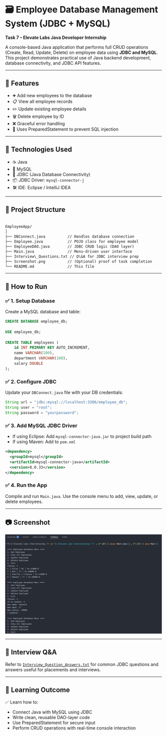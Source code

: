 
# 🗃️ Employee Database Management System (JDBC + MySQL)

**Task 7 – Elevate Labs Java Developer Internship**

A console-based Java application that performs full CRUD operations (Create, Read, Update, Delete) on employee data using **JDBC and MySQL**. This project demonstrates practical use of Java backend development, database connectivity, and JDBC API features.

---

## 🚀 Features

- ➕ Add new employees to the database  
- 📋 View all employee records  
- ✏️ Update existing employee details  
- 🗑️ Delete employee by ID  
- ❌ Graceful error handling  
- 🧵 Uses PreparedStatement to prevent SQL injection

---

## 🧰 Technologies Used

- ☕ Java  
- 🐬 MySQL  
- 🔗 JDBC (Java Database Connectivity)  
- 📦 JDBC Driver: `mysql-connector-j`  
- 🛠️ IDE: Eclipse / IntelliJ IDEA  

---

## 🧱 Project Structure

```

EmployeeApp/
│
├── DBConnect.java          // Handles database connection
├── Employee.java           // POJO class for employee model
├── EmployeeDAO.java        // JDBC CRUD logic (DAO layer)
├── Main.java               // Menu-driven user interface
├── Interview\_Questions.txt // Q\&A for JDBC interview prep
├── Screenshot.png          // (Optional) proof of task completion
└── README.md               // This file

````

---

## 🏁 How to Run

### ✅ 1. Setup Database
Create a MySQL database and table:

```sql
CREATE DATABASE employee_db;

USE employee_db;

CREATE TABLE employees (
    id INT PRIMARY KEY AUTO_INCREMENT,
    name VARCHAR(100),
    department VARCHAR(100),
    salary DOUBLE
);
````

### ✅ 2. Configure JDBC

Update your `DBConnect.java` file with your DB credentials:

```java
String url = "jdbc:mysql://localhost:3306/employee_db";
String user = "root";
String password = "yourpassword";
```

### ✅ 3. Add MySQL JDBC Driver

* If using Eclipse: Add `mysql-connector-java.jar` to project build path
* If using Maven: Add to `pom.xml`

```xml
<dependency>
  <groupId>mysql</groupId>
  <artifactId>mysql-connector-java</artifactId>
  <version>8.0.33</version>
</dependency>
```

### ✅ 4. Run the App

Compile and run `Main.java`. Use the console menu to add, view, update, or delete employees.

---

## 📷 Screenshot

![Screenshot](image.png)

---

## 📄 Interview Q\&A

Refer to [`Interview_Question_Answers.txt`](Interview_Question_Answers.txt) for common JDBC questions and answers useful for placements and interviews.

---

## 🎯 Learning Outcome

✅ Learn how to:

* Connect Java with MySQL using JDBC
* Write clean, reusable DAO-layer code
* Use PreparedStatement for secure input
* Perform CRUD operations with real-time console interaction
